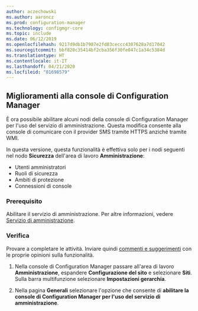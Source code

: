 ```yaml
---
author: aczechowski
ms.author: aaroncz
ms.prod: configuration-manager
ms.technology: configmgr-core
ms.topic: include
ms.date: 06/12/2019
ms.openlocfilehash: 9217d9db1b7987e2fd83ceccc4307628a7d17042
ms.sourcegitcommit: bbf820c35414bf2cba356f30fe047c1a34c5384d
ms.translationtype: HT
ms.contentlocale: it-IT
ms.lasthandoff: 04/21/2020
ms.locfileid: "81698579"
---
```

## <a name="improvements-to-configuration-manager-console"></a><a name="bkmk_console"></a> Miglioramenti alla console di Configuration Manager

<!--4223683-->

È ora possibile abilitare alcuni nodi della console di Configuration Manager per l'uso del servizio di amministrazione. Questa modifica consente alla console di comunicare con il provider SMS tramite HTTPS anziché tramite WMI.

In questa versione, questa funzionalità è effettiva solo per i nodi seguenti nel nodo **Sicurezza** dell'area di lavoro **Amministrazione**:

- Utenti amministratori
- Ruoli di sicurezza
- Ambiti di protezione
- Connessioni di console

### <a name="prerequisite"></a>Prerequisito

Abilitare il servizio di amministrazione. Per altre informazioni, vedere [Servizio di amministrazione](../../../../plan-design/hierarchy/plan-for-the-sms-provider.md#bkmk_admin-service).

### <a name="try-it-out"></a>Verifica

Provare a completare le attività. Inviare quindi [commenti e suggerimenti](../../../../understand/find-help.md#product-feedback) con le proprie opinioni sulla funzionalità.

1. Nella console di Configuration Manager passare all'area di lavoro **Amministrazione**, espandere **Configurazione del sito** e selezionare **Siti**. Sulla barra multifunzione selezionare **Impostazioni gerarchia**.

1. Nella pagina **Generali** selezionare l'opzione che consente di **abilitare la console di Configuration Manager per l'uso del servizio di amministrazione**.
